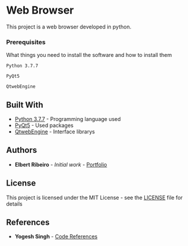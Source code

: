 # Web Browser

This project is a web browser developed in python.

### Prerequisites

What things you need to install the software and how to install them

```
Python 3.7.7
```

```
PyQt5
```

```
QtwebEngine
```



## Built With

* [Python 3.7.7](https://www.python.org/downloads/release/python-377/) - Programming language used
* [PyQt5](https://pypi.org/project/PyQt5/) - Used packages
* [QtwebEngine](https://www.qt.io/download) - Interface librarys


## Authors

* **Elbert Ribeiro** - *Initial work* - [Portfolio](http://elbertribeiro.github.io/)


## License

This project is licensed under the MIT License - see the [LICENSE](LICENSE) file for details

## References

* **Yogesh Singh** - [Code References](https://github.com/yogesh-singh028/PyQt5-webbrowser)
